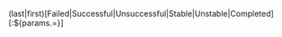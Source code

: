 (last|first)[Failed|Successful|Unsuccessful|Stable|Unstable|Completed][:${params.<BuildParamerName>=<BuildParameterValue>}]

